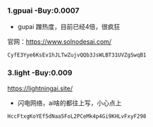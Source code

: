 ### 1.gpuai -Buy:0.0007

- gupai 蹭热度，目前已经4倍，很疯狂

官网：https://www.solnodesai.com/

```shell
CyfE3Yye6KsEv1hJLTwZujvQQb3JsWLBT31UVZgSwqB1
```

### 3.light -Buy:0.009

https://lightningai.site/

- 闪电网络，ai啥的都往上写，小心点上

```shell
HccFtxgKoYEf5dNaa5FoL2PCeMk4p4Gi9KHLvFxyF298
```